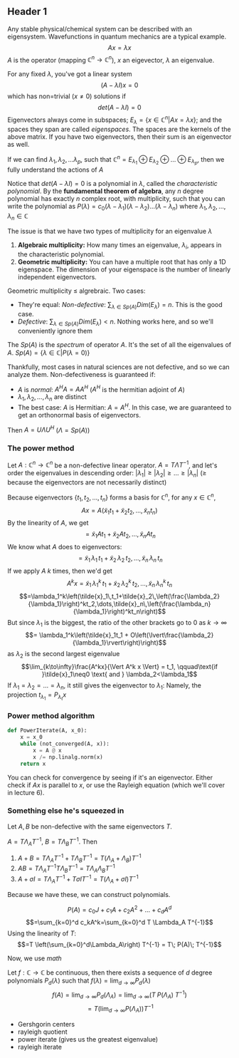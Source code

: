 
## Header 1

Any stable physical/chemical system can be described with an eigensystem. Wavefunctions in quantum mechanics are a typical example.
$$
Ax = \lambda x
$$
$A$ is the operator (mapping $\mathbb{C}^n \rightarrow \mathbb{C}^n$), $x$ an eigevector, $\lambda$ an eigenvalue.

For any fixed $\lambda$, you've got a linear system
$$(A-\lambda I)x = 0$$
which has non=trivial ($x\neq0$) solutions if 
$$det(A-\lambda I) = 0$$
Eigenvectors always come in subspaces; $E_\lambda = \{x\in \mathbb{C}^n\vert Ax=\lambda x\}$; and the spaces they span are called _eigenspaces_. The spaces are the kernels of the above matrix. If you have two eigenvectors, then their sum is an eigenvector as well.

If we can find $\lambda_1, \lambda_2, \dots \lambda_p$, such that $\mathbb{C}^n=E_{\lambda_1}\oplus E_{\lambda_2}\oplus \dots \oplus E_{\lambda_p}$, then we fully understand the actions of $A$

Notice that $det(A-\lambda I)=0$ is a polynomial in $\lambda$, called the _characteristic polynomial_. By the **fundamental theorem of algebra**, any $n$ degree polynomial has exactly $n$ complex root, with multiplicity, such that you can write the polynomial as $P(\lambda)=c_0(\lambda-\lambda_1)(\lambda-\lambda_2)\dots(\lambda-\lambda_n)$ where $\lambda_1,\lambda_2,\dots,\lambda_n\in\mathbb{C}$

The issue is that we have two types of multiplicity for an eigenvalue $\lambda$
1. **Algebraic multiplicity:** How many times an eigenvalue, $\lambda_i$, appears in the characteristic polynomial.
2. **Geometric multiplicity:** You can have a multiple root that has only a 1D eigenspace. The dimension of your eigenspace is the number of linearly independent eigenvectors.

Geometric multiplicity $\leq$ algrebraic. Two cases:
* They're equal: _Non-defective_: $\sum_{\lambda\in Sp(A)} Dim(E_\lambda) = n$. This is the good case.
* _Defective_: $\sum_{\lambda\in Sp(A)} Dim(E_\lambda) \lt n$. Nothing works here, and so we'll conveniently ignore them

The $Sp(A)$ is the _spectrum_ of operator $A$. It's the set of all the eigenvalues of $A$. $Sp(A)=\{\lambda\in\mathbb{C}\vert P(\lambda=0)\}$

Thankfully, most cases in natural sciences are not defective, and so we can analyze them. Non-defectiveness is guaranteed if:
* $A$ is _normal_: $A^H A = AA^H$ ($A^H$ is the hermitian adjoint of $A$)
* $\lambda_1,\lambda_2,\dots,\lambda_n$ are distinct
* The best case: $A$ is Hermitian: $A=A^H$. In this case, we are guaranteed to get an orthonormal basis of eigenvectors.

Then $A = U \Lambda U^H$ ($\Lambda = Sp(A)$)

### The power method

Let $A:\mathbb{C}^n \rightarrow \mathbb{C}^n$ be a non-defective linear operator. $A=T\Lambda T^{-1}$, and let's order the eigenvalues in descending order: $\vert\lambda_1\vert\geq\vert\lambda_2\vert\geq\dots\geq\vert\lambda_n\vert$ ($\geq$ because the eigenvectors are not necessarily distinct)

Because eigenvectors $\{t_1,t_2,\dots,t_n\}$ forms a basis for $\mathbb{C}^n$, for any $x\in\mathbb{C}^n$,
$$Ax = A(\tilde{x}_1t_1+\tilde{x}_2t_2,\dots,\tilde{x}_nt_n)$$
By the linearity of $A$, we get
$$= \tilde{x}_1At_1+\tilde{x}_2At_2,\dots,\tilde{x}_nAt_n$$
We know what $A$ does to eigenvectors:
$$= \tilde{x}_1\,\lambda_1\,t_1+\tilde{x}_2\,\lambda_2\,t_2,\dots,\tilde{x}_n\,\lambda_n\,t_n$$
If we apply $A$ $k$ times, then we'd get
$$A^kx=\tilde{x}_1\,\lambda_1^k\,t_1+\tilde{x}_2\,\lambda_2^k\,t_2,\dots,\tilde{x}_n\,\lambda_n^k\,t_n$$
$$=\lambda_1^k\left(\tilde{x}_1\,t_1+\tilde{x}_2\,\left(\frac{\lambda_2}{\lambda_1}\right)^kt_2,\dots,\tilde{x}_n\,\left(\frac{\lambda_n}{\lambda_1}\right)^kt_n\right)$$
But since $\lambda_1$ is the biggest, the ratio of the other brackets go to 0 as $k\to\infty$
$$= \lambda_1^k\left(\tilde{x}_1t_1 + O\left(\lvert\frac{\lambda_2}{\lambda_1}\rvert\right)\right)$$
as $\lambda_2$ is the second largest eigenvalue
$$\lim_{k\to\infty}\frac{A^kx}{\Vert A^k x \Vert} = t_1, \qquad\text{if }\tilde{x}_1\neq0 \text{ and } \lambda_2<\lambda_1$$
If $\lambda_1=\lambda_2=\dots=\lambda_n$, it still gives the eigenvector to $\lambda_1$: Namely, the projection $t_{\lambda_1}=P_{\lambda_t}x$

### Power method algorithm

```python
def PowerIterate(A, x_0):
    x = x_0
    while (not_converged(A, x)):
        x = A @ x
        x /= np.linalg.norm(x)
    return x
```

You can check for convergence by seeing if it's an eigenvector. Either check if $Ax$ is parallel to $x$, or use the Rayleigh equation (which we'll cover in lecture 6).

### Something else he's squeezed in

Let $A, B$ be non-defective with the same eigenvectors $T$.

$A=T\Lambda_AT^{-1}$, $B=T\Lambda_BT^{-1}$. Then
1. $A+B=T\Lambda_AT^{-1}+T\Lambda_BT^{-1}=T\left(\Lambda_A+\Lambda_B\right)T^{-1}$
2. $AB=T\Lambda_AT^{-1}T\Lambda_BT^{-1}=T\Lambda_A\Lambda_BT^{-1}$
3. $A+\sigma I=T\Lambda_AT^{-1}+T\sigma IT^{-1}=T\left(\Lambda_A+\sigma I\right)T^{-1}$

Because we have these, we can construct polynomials.

$$P(A)=c_0J+c_1A+c_2A^2+\dots+c_dA^d$$
$$=\sum_{k=0}^d c_kA^k=\sum_{k=0}^d T \Lambda_A T^{-1}$$
Using the linearity of $T$:
$$=T \left(\sum_{k=0}^d\Lambda_A\right) T^{-1} = T\; P(A)\; T^{-1}$$

Now, we use _math_

Let $f:\mathbb{C}\rightarrow\mathbb{C}$ be continuous, then there exists a sequence of $d$ degree polynomials $P_d(\lambda)$ such that $f(\lambda)=\lim_{d\to\infty} P_d(\lambda)$
$$f(A) = \lim_{d\to\infty} P_d(\Lambda_A) = \lim_{d\to\infty}\left(T\;P(\Lambda_A)\;T^{-1}\right)$$
$$ =T\left(\lim_{d\to\infty}P(\Lambda_A)\right)T^{-1} $$
* Gershgorin centers
* rayleigh quotient
* power iterate (gives us the greatest eigenvalue)
* rayleigh iterate